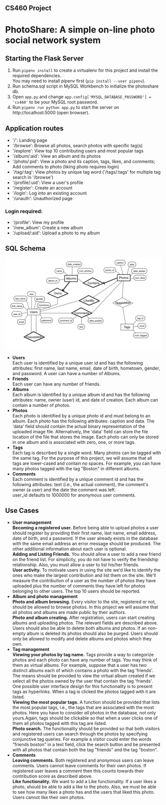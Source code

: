 ## CS460 Project
# PhotoShare: A simple on-line photo social network system

## Starting the Flask Server
1. Run `pipenv install` to create a virtualenv for this project and install the required dependencies.   
  You may need to install pipenv first (`pip install --user pipenv`).  
2. Run schema.sql script in MySQL Workbench to initialize the photoshare db.
3. Open `app.py` and change `app.config['MYSQL_DATABASE_PASSWORD'] = 'cs460'` to be your MySQL root password.
4. Run `pipenv run python app.py` to start the server on http://localhost:5000 (open browser).

## Application routes
- '/': Landing page
- '/browse': Browse all photos, search photos with specific tag(s)
- '/explore': View top 10 contributing users and most popular tags
- '/album/:aid': View an album and its photos
- '/photo/:pid': View a photo and its caption, tags, likes, and comments; Add comments to photo (liking photo requires login)
- '/tag/:tag': View photos by unique tag word ('/tags/:tags' for multiple tag search in '/browse')
- '/profile/:uid': View a user's profile
- '/register': Create an account
- '/login': Log into an existing account
- '/unauth': Unauthorized page
### Login required:
- '/profile': View my profile
- '/new_album': Create a new album
- '/upload/:aid': Upload a photo to my album


## SQL Schema
![ER Diagram](./er_diagram.jpg)
- __Users__  
  Each user is identified by a unique user id and has the following attributes: first name, last name, email, date of birth, hometown, gender, and password. A user can have a number of Albums.
- __Friends__  
  Each user can have any number of friends.
- __Albums__  
  Each album is identified by a unique album id and has the following attributes: name, owner
  (user) id, and date of creation. Each album can contain a number of photos.
- __Photos__  
  Each photo is identified by a unique photo id and must belong to an album. Each photo has the
  following attributes: caption and data. The 'data' field should contain the actual binary representation of the uploaded image file. Alternatively, the 'data' field can store the file location of the file that stores the image. Each photo can only be stored in one album and is associated with zero, one, or more tags.
- __Tags__  
  Each tag is described by a single word. Many photos can be tagged with the same tag. For the purpose of this project, we will assume that all tags are lower-cased and contain no spaces. For example, you can have many photos tagged with the tag "Boston" in different albums.
- __Comments__  
  Each comment is identified by a unique comment id and has the following attributes: text (i.e., the actual comment), the comment's owner (a user) and the date the comment was left.  
  user_id defaults to 1000000 for anonymous user comments.

## Use Cases
- __User management__  
__Becoming a registered user.__ Before being able to upload photos a user should register by
providing their first name, last name, email address, date of birth, and a password. If the user
already exists in the database with the same email address an error message should be produced.
The other additional information about each user is optional.  
__Adding and Listing Friends.__ You should allow a user to add a new friend on the friend list.
For simplicity, you do not have to verify the friendship relationship. Also, you must allow a user
to list his/her friends.  
__User activity.__ To motivate users in using the site we'd like to identify the ones who make the
largest contribution and list them on the site. We'll measure the contribution of a user as the
number of photos they have uploaded plus the number of comments they have left for photos
belonging to other users. The top 10 users should be reported.
- __Album and photo management__  
__Photo and album browsing.__ Every visitor to the site, registered or not, should be allowed to
browse photos. In this project we will assume that all photos and albums are made public by
their authors.  
__Photo and album creating.__ After registration, users can start creating albums and uploading
photos. The relevant fields are described above. Users should also be able to delete both albums
and photos. If an non-empty album is deleted its photos should also be purged. Users should
only be allowed to modify and delete albums and photos which they own.  
- __Tag management__  
__Viewing your photos by tag name.__ Tags provide a way to categorize photos and each photo
can have any number of tags. You may think of them as virtual albums. For example, suppose
that a user has two distinct albums each of which contains a photo with the tag 'friends'. The
means should be provided to view the virtual album created if we select all the photos owned by
the user that contain the tag 'friends'. One possible user interface design for this functionality is
to present tags as hyperlinks. When a tag is clicked the photos tagged with it are listed.  
__Viewing the most popular tags.__ A function should be provided that lists the most popular tags,
i.e., the tags that are associated with the most photos. Here you have to consider *all* photos in
the database, not only yours.Again, tags should be clickable so that when a user clicks one of
them all photos tagged with this tag are listed.  
__Photo search.__ The functionality should be provided so that both visitors and registered users
can search through the photos by specifying conjunctive tag queries. For example a visitor could
enter the words "friends boston" in a text field, click the search button and be presented with all
photos that contain both the tag "friends" and the tag "boston".  
- __Comments__  
__Leaving comments.__ Both registered and anonymous users can leave comments. Users cannot
leave comments for their own photos. If registered user leaves a comment then this counts
towards their contribution score as described above.  
__Like functionality.__ We want to add a Like functionality. If a user likes a photo, should be able
to add a like to the photo. Also, we must be able to see how many likes a photo has and the
users that liked this photo. Users cannot like their own photos.